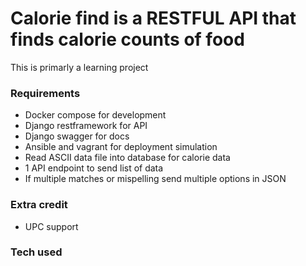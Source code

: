# Calorie find is a RESTFUL API that finds calorie counts of food
This is primarly a learning project


### Requirements
* Docker compose for development
* Django restframework for API
* Django swagger for docs
* Ansible and vagrant for deployment simulation
* Read ASCII data file into database for calorie data
* 1 API endpoint to send list of data
* If multiple matches or mispelling send multiple options in JSON

### Extra credit
* UPC support

### Tech used

